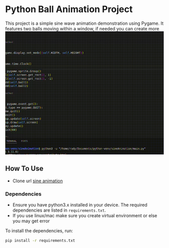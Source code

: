 # Python Ball Animation Project

This project is a simple sine wave animation demonstration using Pygame. It features two balls moving within a window, if needed you can create more
![DEMO](demo.gif)

## How To Use

- Clone url [sine animation](https://github.com/FluffyRudy/sine-animation.git)

### Dependencies

- Ensure you have python3.x installed in your device. The required dependencies are listed in `requirements.txt`.
- If you use linux/mac make sure you create virtual environment or else you may get error

To install the dependencies, run:

```bash
pip install -r requirements.txt
```
